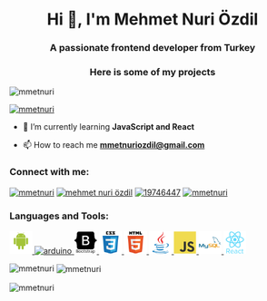 <h1 align="center">Hi 👋, I'm Mehmet Nuri Özdil</h1>
<h3 align="center">A passionate frontend developer from Turkey</h3>

<h3 align="center">Here is some of my projects</h3>

<p align="left"> <img src="https://komarev.com/ghpvc/?username=mmetnuri&label=Profile%20views&color=0e75b6&style=flat" alt="mmetnuri" /> </p>

<p align="left"> <a href="https://github.com/ryo-ma/github-profile-trophy"><img src="https://github-profile-trophy.vercel.app/?username=mmetnuri" alt="mmetnuri" /></a> </p>

- 🌱 I’m currently learning **JavaScript and React**

- 📫 How to reach me **mmetnuriozdil@gmail.com**

<h3 align="left">Connect with me:</h3>
<p align="left">
<a href="https://twitter.com/mmetnuri" target="blank"><img align="center" src="https://raw.githubusercontent.com/rahuldkjain/github-profile-readme-generator/master/src/images/icons/Social/twitter.svg" alt="mmetnuri" height="30" width="40" /></a>
<a href="https://www.linkedin.com/in/mehmet-nuri-özdil-015a69252/" target="blank"><img align="center" src="https://raw.githubusercontent.com/rahuldkjain/github-profile-readme-generator/master/src/images/icons/Social/linked-in-alt.svg" alt="mehmet nuri özdil" height="30" width="40" /></a>
<a href="https://stackoverflow.com/users/19746447" target="blank"><img align="center" src="https://raw.githubusercontent.com/rahuldkjain/github-profile-readme-generator/master/src/images/icons/Social/stack-overflow.svg" alt="19746447" height="30" width="40" /></a>
<a href="https://instagram.com/mmetnuri" target="blank"><img align="center" src="https://raw.githubusercontent.com/rahuldkjain/github-profile-readme-generator/master/src/images/icons/Social/instagram.svg" alt="mmetnuri" height="30" width="40" /></a>
</p>

<h3 align="left">Languages and Tools:</h3>
<p align="left"> <a href="https://developer.android.com" target="_blank" rel="noreferrer"> <img src="https://raw.githubusercontent.com/devicons/devicon/master/icons/android/android-original-wordmark.svg" alt="android" width="40" height="40"/> </a> <a href="https://www.arduino.cc/" target="_blank" rel="noreferrer"> <img src="https://cdn.worldvectorlogo.com/logos/arduino-1.svg" alt="arduino" width="40" height="40"/> </a> <a href="https://getbootstrap.com" target="_blank" rel="noreferrer"> <img src="https://raw.githubusercontent.com/devicons/devicon/master/icons/bootstrap/bootstrap-plain-wordmark.svg" alt="bootstrap" width="40" height="40"/> </a> <a href="https://www.w3schools.com/css/" target="_blank" rel="noreferrer"> <img src="https://raw.githubusercontent.com/devicons/devicon/master/icons/css3/css3-original-wordmark.svg" alt="css3" width="40" height="40"/> </a> <a href="https://www.w3.org/html/" target="_blank" rel="noreferrer"> <img src="https://raw.githubusercontent.com/devicons/devicon/master/icons/html5/html5-original-wordmark.svg" alt="html5" width="40" height="40"/> </a> <a href="https://www.java.com" target="_blank" rel="noreferrer"> <img src="https://raw.githubusercontent.com/devicons/devicon/master/icons/java/java-original.svg" alt="java" width="40" height="40"/> </a> <a href="https://developer.mozilla.org/en-US/docs/Web/JavaScript" target="_blank" rel="noreferrer"> <img src="https://raw.githubusercontent.com/devicons/devicon/master/icons/javascript/javascript-original.svg" alt="javascript" width="40" height="40"/> </a> <a href="https://www.mysql.com/" target="_blank" rel="noreferrer"> <img src="https://raw.githubusercontent.com/devicons/devicon/master/icons/mysql/mysql-original-wordmark.svg" alt="mysql" width="40" height="40"/> </a> <a href="https://reactjs.org/" target="_blank" rel="noreferrer"> <img src="https://raw.githubusercontent.com/devicons/devicon/master/icons/react/react-original-wordmark.svg" alt="react" width="40" height="40"/> </a> </p>

<p><img align="left" src="https://github-readme-stats.vercel.app/api/top-langs?username=mmetnuri&show_icons=true&locale=en&layout=compact" alt="mmetnuri" /></p>

<p>&nbsp;<img align="center" src="https://github-readme-stats.vercel.app/api?username=mmetnuri&show_icons=true&locale=en" alt="mmetnuri" /></p>

<p><img align="center" src="https://github-readme-streak-stats.herokuapp.com/?user=mmetnuri&" alt="mmetnuri" /></p>
